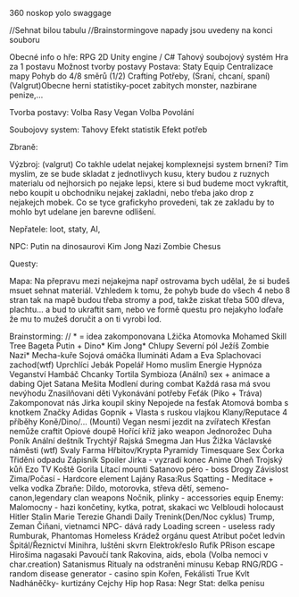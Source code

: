 360 noskop yolo swaggage

//Sehnat bilou tabulu //Brainstormingove napady jsou uvedeny na konci souboru

Obecné info o hře: RPG 2D Unity engine / C# Tahový soubojový systém Hra za 1 postavu Možnost tvorby postavy Postava: Staty Equip Centralizace mapy Pohyb do 4/8 směrů (1/2) Crafting Potřeby, (Sraní, chcaní, spaní)
(Valgrut)Obecne herni statistiky-pocet zabitych monster, nazbirane penize,...

Tvorba postavy: Volba Rasy Vegan Volba Povolání

Soubojovy system: Tahovy Efekt statistik Efekt potřeb

Zbraně:

Výzbroj:
(valgrut) Co takhle udelat nejakej komplexnejsi system brneni? Tim myslim, ze se bude skladat z jednotlivych kusu, ktery budou z ruznych materialu od nejhorsich po nejake lepsi, ktere si bud budeme moct vykraftit, nebo koupit u obchodniku nejakej zakladni, nebo třeba jako drop z nejakejch mobek. Co se tyce grafickyho provedeni, tak ze zakladu by to mohlo byt udelane jen barevne odlišení.

Nepřatele:
loot, staty, AI, 

NPC: Putin na dinosaurovi Kim Jong Nazi Zombie Chesus

Questy:

Mapa:
Na přepravu mezi nejakejma např ostrovama bych udělal, že si budeš msuet sehnat materiál. Vzhledem k tomu, že pohyb bude do všech 4 nebo 8 stran tak na mapě budou třeba stromy a pod, takže ziskat třeba 500 dřeva, plachtu... a bud to ukraftit sam, nebo ve formě questu pro nejakyho loďaře že mu to mužeš doručit a on ti vyrobi lod.

Brainstorming: // * = idea zakomponovana Lžička Atomovka Mohamed Skill Tree Bageta Putin + Dino* Kim Jong* Chlupy Severní pól Ježíš Zombie Nazi* Mecha-kuře Sojová omáčka Ilumináti Adam a Eva Splachovaci zachod(wtf) Uprchlíci Jebák Popelář Homo muslim Energie Hypnóza Veganství Hambáč Chcanky Tortila Symbioza (Anální) sex + animace a dabing Ojet Satana Mešita Modlení during combat Každá rasa má svou nevýhodu Znasilňovani děti Vykonávání potřeby Feťák (Piko + Tráva) Zakomponovat nás Jirka koupil skiny Nepojede na fesťak Atomová bomba s knotkem Značky Adidas Gopnik + Vlasta s ruskou vlajkou Klany/Reputace 4 příběhy Koně/Dino/... (Mounti) Vegan nesmí jezdit na zvířatech Křesťan nemůže craftit Opiové doupě Hořící kříž jako weapon Jednorožec Duha Poník Anální deštník Trychtýř Rajská Smegma Jan Hus Žižka Václavské náměsti (wtf) Svaly Farma Hřbitov/Krypta Pyramidy Timesquare Sex Čorka Třiděni odpadu Zápisník Spoiler Jirka - vyzradí konec Anime Oheň Trojský kůň Ezo TV Koště Gorila Lítací mounti Satanovo péro - boss Drogy Závislost Zima/Počasí - Hardcore element Lajány Rasa:Rus Sqatting - Meditace + velka vodka Zbraňe: Dildo, motorovka, střeva dětí, semeno-canon,legendary clan weapons Nočnik, plinky - accessories equip Enemy: Malomocny - hazi končetiny, kytka, potrat, skakaci wc Velbloudi holocaust Hitler Stalin Marie Terezie Ghandi Daily Trenink(Den/Noc cyklus) Trump, Zeman Čiňani, vietnamci NPC- dává rady Loading screen - useless rady Rumburak, Phantomas Homeless Krádež orgánu quest Atribut počet ledvin Špitál/Řeznictví Minihra, luštěni skvrn Elektrokřeslo Rufík PRison escape Hirošima nagasaki Pavoučí tank Rakovina, aids, ebola (Volba nemoci v char.creation) Satanismus Ritualy na odstraněni minusu Kebap RNG/RDG - random disease generator - casino spin Kořen, Fekálisti True Kvlt Nadháněčky- kurtizány Cejchy Hip hop Rasa: Negr Stat: delka penisu

